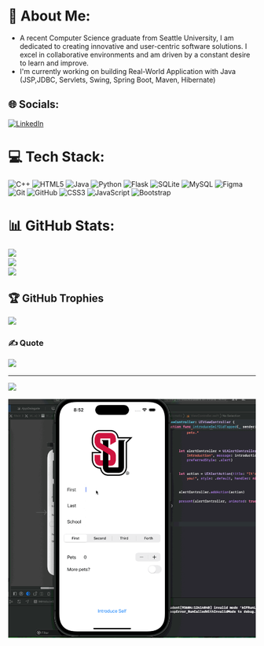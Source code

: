 # 💫 About Me:
- A recent Computer Science graduate from Seattle University, I am dedicated to creating innovative and user-centric software solutions. I excel in collaborative environments and am driven by a constant desire to learn and improve.
- I'm currently working on building Real-World Application with Java (JSP,JDBC, Servlets, Swing, Spring Boot, Maven, Hibernate)
  

## 🌐 Socials:
[![LinkedIn](https://img.shields.io/badge/LinkedIn-%230077B5.svg?logo=linkedin&logoColor=white)](https://linkedin.com/in/nngahoang) 

# 💻 Tech Stack:
![C++](https://img.shields.io/badge/c++-%2300599C.svg?style=flat-square&logo=c%2B%2B&logoColor=white) ![HTML5](https://img.shields.io/badge/html5-%23E34F26.svg?style=flat-square&logo=html5&logoColor=white) ![Java](https://img.shields.io/badge/java-%23ED8B00.svg?style=flat-square&logo=openjdk&logoColor=white) ![Python](https://img.shields.io/badge/python-3670A0?style=flat-square&logo=python&logoColor=ffdd54) ![Flask](https://img.shields.io/badge/flask-%23000.svg?style=flat-square&logo=flask&logoColor=white) ![SQLite](https://img.shields.io/badge/sqlite-%2307405e.svg?style=flat-square&logo=sqlite&logoColor=white) ![MySQL](https://img.shields.io/badge/mysql-4479A1.svg?style=flat-square&logo=mysql&logoColor=white) ![Figma](https://img.shields.io/badge/figma-%23F24E1E.svg?style=flat-square&logo=figma&logoColor=white) ![Git](https://img.shields.io/badge/git-%23F05033.svg?style=flat-square&logo=git&logoColor=white) ![GitHub](https://img.shields.io/badge/github-%23121011.svg?style=flat-square&logo=github&logoColor=white) ![CSS3](https://img.shields.io/badge/css3-%231572B6.svg?style=flat-square&logo=css3&logoColor=white) ![JavaScript](https://img.shields.io/badge/javascript-%23323330.svg?style=flat-square&logo=javascript&logoColor=%23F7DF1E) ![Bootstrap](https://img.shields.io/badge/bootstrap-%238511FA.svg?style=flat-square&logo=bootstrap&logoColor=white)
# 📊 GitHub Stats:
![](https://github-readme-stats.vercel.app/api?username=kiki092002&theme=dracula&hide_border=false&include_all_commits=false&count_private=false)<br/>
![](https://github-readme-streak-stats.herokuapp.com/?user=kiki092002&theme=dracula&hide_border=false)<br/>
![](https://github-readme-stats.vercel.app/api/top-langs/?username=kiki092002&theme=dracula&hide_border=false&include_all_commits=false&count_private=false&layout=compact)

## 🏆 GitHub Trophies
![](https://github-profile-trophy.vercel.app/?username=kiki092002&theme=onedark&no-frame=true&no-bg=false&margin-w=4)

### ✍️ Quote
![](https://quotes-github-readme.vercel.app/api?type=horizontal&theme=tokyonight)

---
[![](https://visitcount.itsvg.in/api?id=kiki092002&icon=0&color=1)](https://visitcount.itsvg.in)

![](https://github.com/kiki092002/kiki092002/blob/main/introSelf.gif)

